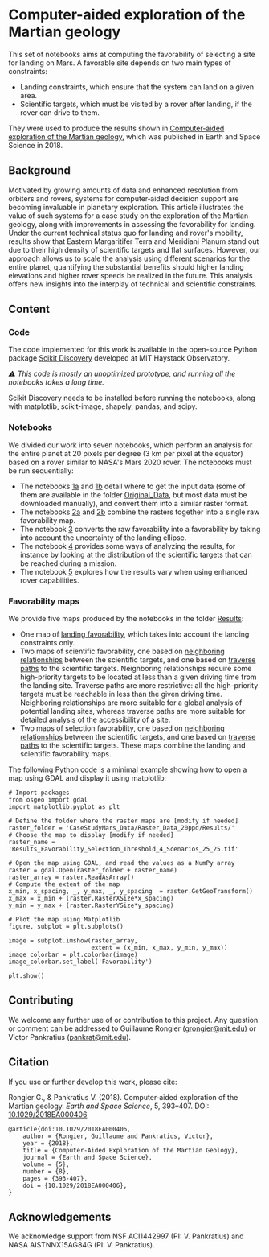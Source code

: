 # Computer-aided exploration of the Martian geology

This set of notebooks aims at computing the favorability of selecting a site for landing on Mars. A favorable site depends on two main types of constraints:

- Landing constraints, which ensure that the system can land on a given area.
- Scientific targets, which must be visited by a rover after landing, if the rover can drive to them.

They were used to produce the results shown in [Computer-aided exploration of the Martian geology](https://doi.org/10.1029/2018EA000406), which was published in Earth and Space Science in 2018.

## Background

Motivated by growing amounts of data and enhanced resolution from orbiters and rovers, systems for computer‐aided decision support are becoming invaluable in planetary exploration. This article illustrates the value of such systems for a case study on the exploration of the Martian geology, along with improvements in assessing the favorability for landing. Under the current technical status quo for landing and rover's mobility, results show that Eastern Margaritifer Terra and Meridiani Planum stand out due to their high density of scientific targets and flat surfaces. However, our approach allows us to scale the analysis using different scenarios for the entire planet, quantifying the substantial benefits should higher landing elevations and higher rover speeds be realized in the future. This analysis offers new insights into the interplay of technical and scientific constraints.

## Content

### Code

The code implemented for this work is available in the open-source Python package [Scikit Discovery](https://github.com/MITHaystack/scikit-discovery) developed at MIT Haystack Observatory.

*&#9888; This code is mostly an unoptimized prototype, and running all the notebooks takes a long time.*

Scikit Discovery needs to be installed before running the notebooks, along with matplotlib, scikit-image, shapely, pandas, and scipy.

### Notebooks

We divided our work into seven notebooks, which perform an analysis for the entire planet at 20 pixels per degree (3 km per pixel at the equator) based on a rover similar to NASA's Mars 2020 rover. The notebooks must be run sequentially:

- The notebooks [1a](CaseStudyMars_20ppd_1a_LandingAndTraverseConstraints.ipynb) and [1b](CaseStudyMars_20ppd_1b_ScientificTargets.ipynb) detail where to get the input data (some of them are available in the folder [Original_Data](CaseStudyMars_Data/Original_Data), but most data must be downloaded manually), and convert them into a similar raster format.
- The notebooks [2a](CaseStudyMars_20ppd_2a_FuzzyCombination_LandingConstraints.ipynb) and [2b](CaseStudyMars_20ppd_2b_FuzzyCombination_ScientificTargets.ipynb) combine the rasters together into a single raw favorability map.
- The notebook [3](CaseStudyMars_20ppd_3_LandingEllipseUncertainty.ipynb) converts the raw favorability into a favorability by taking into account the uncertainty of the landing ellipse.
- The notebook [4](CaseStudyMars_20ppd_4_Analysis.ipynb) provides some ways of analyzing the results, for instance by looking at the distribution of the scientific targets that can be reached during a mission.
- The notebook [5](CaseStudyMars_20ppd_5_FutureCapabilities.ipynb) explores how the results vary when using enhanced rover capabilities.

### Favorability maps

We provide five maps produced by the notebooks in the folder [Results](CaseStudyMars_Data/Raster_Data_20ppd/Results):

- One map of [landing favorability](CaseStudyMars_Data/Raster_Data_20ppd/Results/Results_Favorability_Landing_25.tif), which takes into account the landing constraints only.
- Two maps of scientific favorability, one based on [neighboring relationships](CaseStudyMars_Data/Raster_Data_20ppd/Results/Results_Favorability_Scientific_Threshold_4_Scenarios_25_25.tif) between the scientific targets, and one based on [traverse paths](CaseStudyMars_Data/Raster_Data_20ppd/Results/Results_Favorability_Scientific_Paths_4_Scenarios_25_25.tif) to the scientific targets. Neighboring relationships require some high-priority targets to be located at less than a given driving time from the landing site. Traverse paths are more restrictive: all the high-priority targets must be reachable in less than the given driving time. Neighboring relationships are more suitable for a global analysis of potential landing sites, whereas traverse paths are more suitable for detailed analysis of the accessibility of a site.
- Two maps of selection favorability, one based on [neighboring relationships](CaseStudyMars_Data/Raster_Data_20ppd/Results/Results_Favorability_Selection_Threshold_4_Scenarios_25_25.tif) between the scientific targets, and one based on [traverse paths](CaseStudyMars_Data/Raster_Data_20ppd/Results/Results_Favorability_Selection_Paths_4_Scenarios_25_25.tif) to the scientific targets. These maps combine the landing and scientific favorability maps.

The following Python code is a minimal example showing how to open a map using GDAL and display it using matplotlib:
```
# Import packages
from osgeo import gdal
import matplotlib.pyplot as plt

# Define the folder where the raster maps are [modify if needed]
raster_folder = 'CaseStudyMars_Data/Raster_Data_20ppd/Results/'
# Choose the map to display [modify if needed]
raster_name = 'Results_Favorability_Selection_Threshold_4_Scenarios_25_25.tif'

# Open the map using GDAL, and read the values as a NumPy array
raster = gdal.Open(raster_folder + raster_name)
raster_array = raster.ReadAsArray()
# Compute the extent of the map
x_min, x_spacing, _, y_max, _, y_spacing  = raster.GetGeoTransform()
x_max = x_min + (raster.RasterXSize*x_spacing)
y_min = y_max + (raster.RasterYSize*y_spacing)

# Plot the map using Matplotlib
figure, subplot = plt.subplots()

image = subplot.imshow(raster_array,
                       extent = (x_min, x_max, y_min, y_max))
image_colorbar = plt.colorbar(image)
image_colorbar.set_label('Favorability')
                
plt.show()
```

## Contributing

We welcome any further use of or contribution to this project. Any question or comment can be addressed to Guillaume Rongier ([grongier@mit.edu](mailto:grongier@mit.edu)) or Victor Pankratius ([pankrat@mit.edu](mailto:pankrat@mit.edu)).

## Citation

If you use or further develop this work, please cite:

Rongier G., & Pankratius V. (2018). Computer‐aided exploration of the Martian geology. *Earth and Space Science*, 5, 393–407. DOI: [10.1029/2018EA000406](https://doi.org/10.1029/2018EA000406)

```
@article{doi:10.1029/2018EA000406,
    author = {Rongier, Guillaume and Pankratius, Victor},
    year = {2018},
    title = {Computer-Aided Exploration of the Martian Geology},
    journal = {Earth and Space Science},
    volume = {5},
    number = {8},
    pages = {393-407},
    doi = {10.1029/2018EA000406},
}
```

## Acknowledgements

We acknowledge support from NSF ACI1442997 (PI: V. Pankratius) and NASA AISTNNX15AG84G (PI: V. Pankratius).